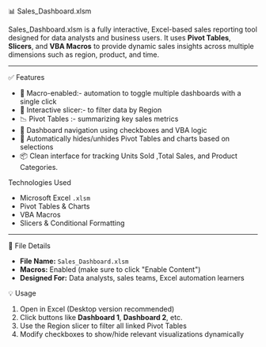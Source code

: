  📊 Sales\_Dashboard.xlsm

Sales_Dashboard.xlsm is a fully interactive, Excel-based sales reporting tool designed for data analysts and business users. It uses **Pivot Tables**, **Slicers**, and **VBA Macros** to provide dynamic sales insights across multiple dimensions such as region, product, and time.

---

 ✅ Features

* 🔁 Macro-enabled:- automation to toggle multiple dashboards with a single click
* 📆 Interactive slicer:- to filter data by Region
* 📉 Pivot Tables :- summarizing key sales metrics
* 📌 Dashboard navigation using checkboxes and VBA logic
* 🧹 Automatically hides/unhides Pivot Tables and charts based on selections
* 📦 Clean interface for tracking Units Sold ,Total Sales, and Product Categories.


 Technologies Used

* Microsoft Excel `.xlsm`
* Pivot Tables & Charts
* VBA Macros
* Slicers & Conditional Formatting

---

 📁 File Details

* **File Name:** `Sales_Dashboard.xlsm`
* **Macros:** Enabled (make sure to click "Enable Content")
* **Designed For:** Data analysts, sales teams, Excel automation learners


💡 Usage

1. Open in Excel (Desktop version recommended)
2. Click buttons like **Dashboard 1**, **Dashboard 2**, etc.
3. Use the Region slicer to filter all linked Pivot Tables
4. Modify checkboxes to show/hide relevant visualizations dynamically
